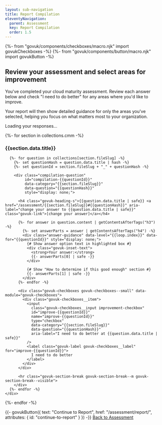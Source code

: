 ```yaml
---
layout: sub-navigation
title: Report Compilation
eleventyNavigation:
  parent: Assessment
  key: Report Compilation
  order: 1.5
---
```


{%- from "govuk/components/checkboxes/macro.njk" import govukCheckboxes -%}
{%- from "govuk/components/button/macro.njk" import govukButton -%}

## Review your assessment and select areas for improvement

You've completed your cloud maturity assessment. Review each answer below and check "I need to do better" for any areas where you'd like to improve.

Your report will then show detailed guidance for only the areas you've selected, helping you focus on what matters most to your organization.

<div id="compilation-progress">
  <p id="progress-summary">Loading your responses...</p>
</div>

<div id="compilation-questions">
  {%- for section in collections.cmm -%}
    <div class="compilation-category" data-category="{{section.fileSlug}}">
      <h3 class="govuk-heading-m" id="category-{{section.fileSlug}}">
        {{section.data.title}}
      </h3>

      {%- for question in collections[section.fileSlug] -%}
        {%- set questionHash = question.data.title | hash -%}
        {%- set questionId = section.fileSlug + "_" + questionHash -%}

        <div class="compilation-question"
             id="compilation-{{questionId}}"
             data-category="{{section.fileSlug}}"
             data-question="{{questionHash}}"
             style="display: none;">

          <h4 class="govuk-heading-s">{{question.data.title | safe}} <a href="/assessment/{{section.fileSlug}}#{{questionHash}}" aria-label="change your answer to {{question.data.title | safe}}" class="govuk-link">[change your answer]</a></h4>

          {%- for answer in question.content | getContentsAfterTags("h3") -%}
            {%- set answerParts = answer | getContentsAfterTags("h4") -%}
            <div class="answer-guidance" data-level="{{loop.index}}" data-for="{{questionId}}" style="display: none;">
              {# Show answer option text in highlighted box #}
              <div class="govuk-inset-text">
                <strong>Your answer:</strong>
                {{- answerParts[0] | safe -}}
              </div>

              {# Show "How to determine if this good enough" section #}
              {{- answerParts[1] | safe -}}
            </div>
          {%- endfor -%}

          <div class="govuk-checkboxes govuk-checkboxes--small" data-module="govuk-checkboxes">
            <div class="govuk-checkboxes__item">
              <input
                class="govuk-checkboxes__input improvement-checkbox"
                id="improve-{{questionId}}"
                name="improve-{{questionId}}"
                type="checkbox"
                data-category="{{section.fileSlug}}"
                data-question="{{questionHash}}"
                aria-label="I need to do better at {{question.data.title | safe}}"
              />
              <label class="govuk-label govuk-checkboxes__label" for="improve-{{questionId}}">
                I need to do better
              </label>
            </div>
          </div>

          <hr class="govuk-section-break govuk-section-break--m govuk-section-break--visible">
        </div>
      {%- endfor -%}
    </div>

{%- endfor -%}

</div>

<div class="govuk-button-group">
  {{- govukButton({
    text: "Continue to Report",
    href: "/assessment/report/",
    attributes: {
      id: "continue-to-report"
    }
  }) -}}
  <a href="/assessment/" class="govuk-link">Back to Assessment</a>
</div>

<script src="/assets/domHelpers.js"></script>
<script src="/assets/dataMigration.js"></script>
<script src="/assets/compilation.js"></script>
